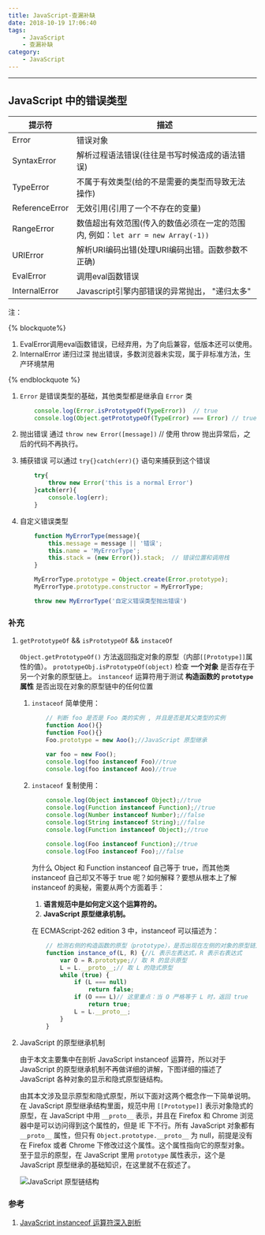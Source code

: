 ```yaml
---
title: JavaScript-查漏补缺
date: 2018-10-19 17:06:40
tags:
    - JavaScript
    - 查漏补缺
category:
    - JavaScript
---
```


---

<!-- more -->

## JavaScript 中的错误类型

| 提示符         | 描述                                                                            |
| -------------- | ------------------------------------------------------------------------------- |
| Error          | 错误对象                                                                        |
| SyntaxError    | 解析过程语法错误(往往是书写时候造成的语法错误)                                  |
| TypeError      | 不属于有效类型(给的不是需要的类型而导致无法操作)                                |
| ReferenceError | 无效引用(引用了一个不存在的变量)                                                |
| RangeError     | 数值超出有效范围(传入的数值必须在一定的范围内, 例如：`let arr = new Array(-1))` |
| URIError       | 解析URI编码出错(处理URI编码出错。函数参数不正确)                                |
| EvalError      | 调用eval函数错误                                                                |
| InternalError  | Javascript引擎内部错误的异常抛出， "递归太多"                                   |

注：

{% blockquote%}

1.  EvalError调用eval函数错误，已经弃用，为了向后兼容，低版本还可以使用。
2.  InternalError 递归过深 抛出错误，多数浏览器未实现，属于非标准方法，生产环境禁用

{% endblockquote %}

1.  `Error`  是错误类型的基础，其他类型都是继承自 `Error` 类

    ```js
        console.log(Error.isPrototypeOf(TypeError))  // true
        console.log(Object.getPrototypeOf(TypeError) === Error) // true
    ```

2.  抛出错误
    通过 `throw new Error([message])` // 使用 throw 抛出异常后，之后的代码不再执行。

3.  捕获错误
    可以通过 `try{}catch(err){}` 语句来捕获到这个错误

    ```js
        try{
            throw new Error('this is a normal Error')
        }catch(err){
            console.log(err);
        }
    ```
4.  自定义错误类型
    <!-- TODO 自己处理 -->
    ```js
        function MyErrorType(message){
            this.message = message || '错误';
            this.name = 'MyErrorType';
            this.stack = (new Error()).stack;  // 错误位置和调用栈
        }

        MyErrorType.prototype = Object.create(Error.prototype);
        MyErrorType.prototype.constructor = MyErrorType;

        throw new MyErrorType('自定义错误类型抛出错误')

    ```

### 补充

1.  `getPrototypeOf` && `isPrototypeOf` && `instaceOf`

    `Object.getPrototypeOf()` 方法返回指定对象的原型（内部`[[Prototype]]`属性的值）。
    `prototypeObj.isPrototypeOf(object)` 检查 **一个对象** 是否存在于另一个对象的原型链上。
    `instanceof` 运算符用于测试 **构造函数的 `prototype` 属性** 是否出现在对象的原型链中的任何位置

    1.  `instaceof` 简单使用：
        ```js
            // 判断 foo 是否是 Foo 类的实例 , 并且是否是其父类型的实例
            function Aoo(){} 
            function Foo(){} 
            Foo.prototype = new Aoo();//JavaScript 原型继承
            
            var foo = new Foo(); 
            console.log(foo instanceof Foo)//true 
            console.log(foo instanceof Aoo)//true
        ```

    2.  `instaceof` 复制使用：
        ```js
            console.log(Object instanceof Object);//true 
            console.log(Function instanceof Function);//true 
            console.log(Number instanceof Number);//false 
            console.log(String instanceof String);//false 
            console.log(Function instanceof Object);//true 
            
            console.log(Foo instanceof Function);//true 
            console.log(Foo instanceof Foo);//false
        ```

        为什么 Object 和 Function instanceof 自己等于 true，而其他类 instanceof 自己却又不等于 true 呢？如何解释？要想从根本上了解 instanceof 的奥秘，需要从两个方面着手：

        1.  **语言规范中是如何定义这个运算符的。**
        2.  **JavaScript 原型继承机制。**

        在 ECMAScript-262 edition 3 中，instanceof 可以描述为：

        ```js
            // 检测右侧的构造函数的原型（prototype），是否出现在左侧的对象的原型链上
            function instance_of(L, R) {//L 表示左表达式，R 表示右表达式
                var O = R.prototype;// 取 R 的显示原型
                L = L.__proto__;// 取 L 的隐式原型
                while (true) { 
                    if (L === null) 
                        return false; 
                    if (O === L)// 这里重点：当 O 严格等于 L 时，返回 true 
                        return true; 
                    L = L.__proto__; 
                } 
            }
        ```

2.  JavaScript 的原型继承机制

    由于本文主要集中在剖析 JavaScript instanceof 运算符，所以对于 JavaScript 的原型继承机制不再做详细的讲解，下图详细的描述了 JavaScript 各种对象的显示和隐式原型链结构。

    由其本文涉及显示原型和隐式原型，所以下面对这两个概念作一下简单说明。在 JavaScript 原型继承结构里面，规范中用 `[[Prototype]]` 表示对象隐式的原型，在 JavaScript 中用 `__proto__` 表示，并且在 Firefox 和 Chrome 浏览器中是可以访问得到这个属性的，但是 IE 下不行。所有 JavaScript 对象都有 `__proto__` 属性，但只有 `Object.prototype.__proto__` 为 null，前提是没有在 Firefox 或者 Chrome 下修改过这个属性。这个属性指向它的原型对象。 至于显示的原型，在 JavaScript 里用 `prototype` 属性表示，这个是 JavaScript 原型继承的基础知识，在这里就不在叙述了。

    ![JavaScript 原型链结构](http://resources.ffstone.top/resource/image/figure1.jpg)
    
### 参考

1.  [JavaScript instanceof 运算符深入剖析](https://www.ibm.com/developerworks/cn/web/1306_jiangjj_jsinstanceof/index.html)